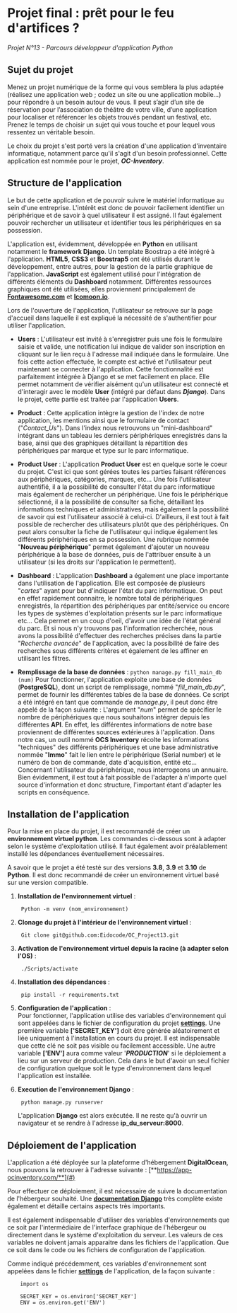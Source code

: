 # Projet final : prêt pour le feu d'artifices ?

*Projet N°13 - Parcours développeur d'application Python*

## Sujet du projet
Menez un projet numérique de la forme qui vous semblera la plus adaptée (réalisez une application web ; codez un site ou une application mobile…) pour répondre à un besoin autour de vous. Il peut s’agir d’un site de réservation pour l’association de théâtre de votre ville, d’une application pour localiser et référencer les objets trouvés pendant un festival, etc. Prenez le temps de choisir un sujet qui vous touche et pour lequel vous ressentez un véritable besoin.

Le choix du projet s'est porté vers la création d'une application d'inventaire informatique, notamment parce qu'il s'agit d'un besoin professionnel. Cette application est nommée pour le projet, ***OC-Inventory***.

## Structure de l'application
Le but de cette application et de pouvoir suivre le matériel informatique au sein d'une entreprise. L'intérêt est donc de pouvoir facilement identifier un périphérique et de savoir à quel utilisateur il est assigné. Il faut également pouvoir rechercher un utilisateur et identifier tous les périphériques en sa possession.

L'application est, évidemment, développée en **Python** en utilisant notamment le **framework Django**. Un template Boostrap a été intégré à l'application. **HTML5**, **CSS3** et **Boostrap5** ont été utilisés durant le développement, entre autres, pour la gestion de la partie graphique de l'application. **JavaScript** est également utilisé pour l'intégration de différents éléments du **Dashboard** notamment.
Différentes ressources graphiques ont été utilisées, elles proviennent principalement de [**Fontawesome.com**](https://fontawesome.com/icons) et [**Icomoon.io**](https://icomoon.io/).

Lors de l'ouverture de l'application, l'utilisateur se retrouve sur la page d'accueil dans laquelle il est expliqué la nécessité de s'authentifier pour utiliser l'application.

 * **Users** :
L'utilisateur est invité à s'enregistrer puis une fois le formulaire saisie et valide, une notification lui indique de valider son inscription en cliquant sur le lien reçu à l'adresse mail indiquée dans le formulaire. Une fois cette action effectuée, le compte est activé et l'utilisateur peut maintenant se connecter à l'application. Cette fonctionnalité est parfaitement intégrée à Django et se met facilement en place. Elle permet notamment de vérifier aisément qu'un utilisateur est connecté et d'interagir avec le modèle **User** (intégré par défaut dans ***Django***). Dans le projet, cette partie est traitée par l'application **Users**.

* **Product** :
Cette application intègre la gestion de l'index de notre application, les mentions ainsi que le formulaire de contact ("*Contact_Us*"). Dans l'index nous retrouvons un "mini-dashboard" intégrant dans un tableau les derniers périphériques enregistrés dans la base, ainsi que des graphiques détaillant la répartition des périphériques par marque et type sur le parc informatique.

* **Product User** :
L'application **Product User** est en quelque sorte le coeur du projet. C'est ici que sont gérées toutes les parties faisant références aux périphériques, catégories, marques, etc… Une fois l'utilisateur authentifié, il a la possibilité de consulter l'état du parc informatique mais également de rechercher un périphérique. Une fois le périphérique sélectionné, il a la possibilité de consulter sa fiche, détaillant les informations techniques et administratives, mais également la possibilité de savoir qui est l'utilisateur associé à celui-ci. D'ailleurs, il est tout à fait possible de rechercher des utilisateurs plutôt que des périphériques. On peut alors consulter la fiche de l'utilisateur qui indique également les différents périphériques en sa possession.
Une rubrique nommée "**Nouveau périphérique**" permet également d'ajouter un nouveau périphérique à la base de données, puis de l'attribuer ensuite à un utilisateur (si les droits sur l'application le permettent).

* **Dashboard** :
L'application **Dashboard** a également une place importante dans l'utilisation de l'application. Elle est composée de plusieurs "*cartes*" ayant pour but d'indiquer l'état du parc informatique. On peut en effet rapidement connaitre, le nombre total de périphériques enregistrés, la répartition des périphériques par entité/service ou encore les types de systèmes d'exploitation présents sur le parc informatique etc... Cela permet en un coup d'oeil, d'avoir une idée de l'état général du parc. Et si nous n'y trouvons pas l'information recherchée, nous avons la possibilité d'effectuer des recherches précises dans la partie "*Recherche avancée*" de l'application, avec la possibilité de faire des recherches sous différents critères et également de les affiner en utilisant les filtres.

* **Remplissage de la base de données** :
`python manage.py fill_main_db (num)`
Pour fonctionner, l'application exploite une base de données (**PostgreSQL**), dont un script de remplissage, nommé "*fill_main_db.py*", permet de fournir les différentes tables de la base de données. Ce script a été intégré en tant que commande de *manage.py*, il peut donc être appelé de la façon suivante : 
L'argument "*num*" permet de spécifier le nombre de périphériques que nous souhaitons intégrer depuis les différentes **API**. En effet, les différentes informations de notre base proviennent de différentes sources extérieures à l'application. Dans notre cas, un outil nommé **OCS Inventory** récolte les informations "techniques" des différents périphériques et une base administrative nommée "**Immo**" fait le lien entre le périphérique (Serial number) et le numéro de bon de commande, date d'acquisition, entité etc... Concernant l'utilisateur du périphérique, nous interrogeons un annuaire. 
Bien évidemment, il est tout à fait possible de l'adapter à n'importe quel source d'information et donc structure, l'important étant d'adapter les scripts en conséquence.

## Installation de l'application
Pour la mise en place du projet, il est recommandé de créer un  **environnement virtuel python**. Les commandes ci-dessous sont à adapter selon le système d'exploitation utilisé. Il faut également avoir préalablement installé les dépendances éventuellement nécessaires.

A savoir que le projet a été testé sur des versions  **3.8**, **3.9** et **3.10** de **Python**. Il est donc recommandé de créer un environnement virtuel basé sur une version compatible.
1.  **Installation de l'environnement virtuel**  :    
    ```
     Python -m venv (nom_environnement)
    ```
    
2.  **Clonage du projet à l'intérieur de l'environnement virtuel**  :
    ```
     Git clone git@github.com:Eidocode/OC_Project13.git
    ```
    
3.  **Activation de l'environnement virtuel depuis la racine (à adapter selon l'OS)**  :
    ```
     ./Scripts/activate
    ```
    
4.  **Installation des dépendances**  :    
    ```
     pip install -r requirements.txt    
    ```
     
5.  **Configuration de l'application**  :    
Pour fonctionner, l'application utilise des variables d'environnement qui sont appelées dans le fichier de configuration du projet [**settings**](https://github.com/Eidocode/OC_Project13/blob/main/inventory/__init__.py). Une première variable **['SECRET_KEY']** doit être générée aléatoirement et liée uniquement à l'installation en cours du projet. Il est indispensable que cette clé ne soit pas visible ou facilement accessible. 
Une autre variable **['ENV']** aura comme valeur '***PRODUCTION***' si le déploiement a lieu sur un serveur de production. Cela dans le but d'avoir un seul fichier de configuration quelque soit le type d'environnement dans lequel l'application est installée.

6.  **Execution de l'environnement Django**  :
    ```
     python manage.py runserver
    ```
    L'application  **Django**  est alors exécutée. Il ne reste qu'à ouvrir un navigateur et se rendre à l'adresse  **ip_du_serveur:8000**.

## Déploiement de l'application

L'application a été déployée sur la plateforme d'hébergement  **DigitalOcean**, nous pouvons la retrouver à l'adresse suivante :  [**https://app-ocinventory.com/**](#)

Pour effectuer ce déploiement, il est nécessaire de suivre la documentation de l'hébergeur souhaité.
Une [**documentation Django**](https://docs.djangoproject.com/fr/4.2/howto/deployment/checklist/) très complète existe également et détaille certains aspects très importants.

Il est également indispensable d'utiliser des variables d'environnements que ce soit par l'intermédiaire de l'interface graphique de l'hébergeur ou directement dans le système d'exploitation du serveur. Les valeurs de ces variables ne doivent jamais apparaitre dans les fichiers de l'application. Que ce soit dans le code ou les fichiers de configuration de l'application.

Comme indiqué précédemment, ces variables d'environnement sont appelées dans le fichier  **[settings](https://github.com/Eidocode/OC_Project13/blob/main/inventory/__init__.py)**  de l'application, de la façon suivante :

```
    import os
    
    SECRET_KEY = os.environ['SECRET_KEY']
    ENV = os.environ.get('ENV')
```